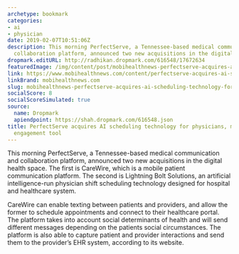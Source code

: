 ```yaml
---
archetype: bookmark
categories:
- ai
- physician
date: 2019-02-07T10:51:06Z
description: This morning PerfectServe, a Tennessee-based medical communication and
  collaboration platform, announced two new acquisitions in the digital health space.
dropmark.editURL: http://radhikan.dropmark.com/616548/17672634
featuredImage: /img/content/post/mobihealthnews-perfectserve-acquires-ai-scheduling-technology-for-physicians-mobile-patient-engagement-tool.png
link: https://www.mobihealthnews.com/content/perfectserve-acquires-ai-scheduling-technology-physicians-mobile-patient-engagement-tool
linkBrand: mobihealthnews.com
slug: mobihealthnews-perfectserve-acquires-ai-scheduling-technology-for-physicians-mobile-patient-engagement-tool
socialScore: 8
socialScoreSimulated: true
source:
  name: Dropmark
  apiendpoint: https://shah.dropmark.com/616548.json
title: PerfectServe acquires AI scheduling technology for physicians, mobile patient
  engagement tool
---
```

This morning PerfectServe, a Tennessee-based medical communication and collaboration platform, announced two new acquisitions in the digital health space. The first is CareWire, which is a mobile patient communication platform. The second is Lightning Bolt Solutions, an artificial intelligence-run physician shift scheduling technology designed for hospital and healthcare system. 

CareWire can enable texting between patients and providers, and allow the former to schedule appointments and connect to their healthcare portal. The platform takes into account social determinants of health and will send different messages depending on the patients social circumstances. The platform is also able to capture patient and provider interactions and send them to the provider’s EHR system, according to its website. 

